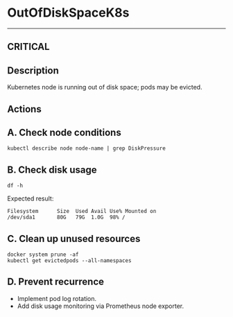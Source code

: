 # OutOfDiskSpaceK8s

---

## CRITICAL

## Description
Kubernetes node is running out of disk space; pods may be evicted.

## Actions

## A. Check node conditions

```
kubectl describe node node-name | grep DiskPressure
```

## B. Check disk usage

```
df -h
```

Expected result:
```
Filesystem      Size  Used Avail Use% Mounted on
/dev/sda1       80G   79G  1.0G  98% /
```

## C. Clean up unused resources

```
docker system prune -af
kubectl get evictedpods --all-namespaces
```

## D. Prevent recurrence

- Implement pod log rotation.
- Add disk usage monitoring via Prometheus node exporter.
